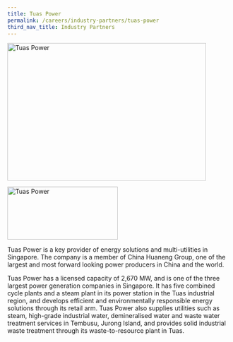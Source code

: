 ```yaml
---
title: Tuas Power
permalink: /careers/industry-partners/tuas-power
third_nav_title: Industry Partners
---
```

<img src="/images/partners/large/tuas_power_generation_large.jpg" alt="Tuas Power" style="width: 450px; height: 312px;" /><br/>

<a href="https://www.tuaspower.com.sg"><img alt="Tuas Power" src="/images/partners/tuas_power.jpg" style="width: 250px; height: 120px;"></a>

Tuas Power is a key provider of energy solutions and multi-utilities in Singapore. The company is a member of China Huaneng Group, one of the largest and most forward looking power producers in China and the world.

Tuas Power has a licensed capacity of 2,670 MW, and is one of the three largest power generation companies in Singapore. It has five combined cycle plants and a steam plant in its power station in the Tuas industrial region, and develops efficient and environmentally responsible energy solutions through its retail arm.  Tuas Power also supplies utilities such as steam, high-grade industrial water, demineralised water and waste water treatment services in Tembusu, Jurong Island, and provides solid industrial waste treatment through its waste-to-resource plant in Tuas.
